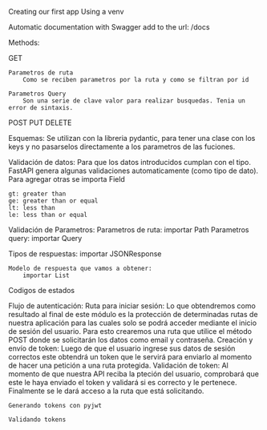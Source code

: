 Creating our first app
    Using a venv

Automatic documentation with Swagger
    add to the url: /docs

Methods:

GET

    Parametros de ruta
        Como se reciben parametros por la ruta y como se filtran por id

    Parametros Query
        Son una serie de clave valor para realizar busquedas. Tenia un error de sintaxis.

POST
PUT
DELETE

Esquemas:
    Se utilizan con la libreria pydantic, para tener una clase con los keys y no pasarselos directamente a los parametros de las fuciones.

Validación de datos:
    Para que los datos introducidos cumplan con el tipo.
    FastAPI genera algunas validaciones automaticamente (como tipo de dato).
    Para agregar otras se importa Field

    gt: greater than
    ge: greater than or equal
    lt: less than
    le: less than or equal

Validación de Parametros:
    Parametros de ruta:
        importar Path
    Parametros query:
        importar Query
    
Tipos de respuestas:
    importar JSONResponse

    Modelo de respuesta que vamos a obtener:
        importar List

Codigos de estados


Flujo de autenticación:
    Ruta para iniciar sesión:
        Lo que obtendremos como resultado al final de este módulo es la protección de determinadas rutas de nuestra aplicación para las cuales solo se podrá acceder mediante el inicio de sesión del usuario. Para esto crearemos una ruta que utilice el método POST donde se solicitarán los datos como email y contraseña.
    Creación y envío de token:
        Luego de que el usuario ingrese sus datos de sesión correctos este obtendrá un token que le servirá para enviarlo al momento de hacer una petición a una ruta protegida.
    Validación de token:
        Al momento de que nuestra API reciba la pteción del usuario, comprobará que este le haya enviado el token y validará si es correcto y le pertenece. Finalmente se le dará acceso a la ruta que está solicitando.

    Generando tokens con pyjwt

    Validando tokens
